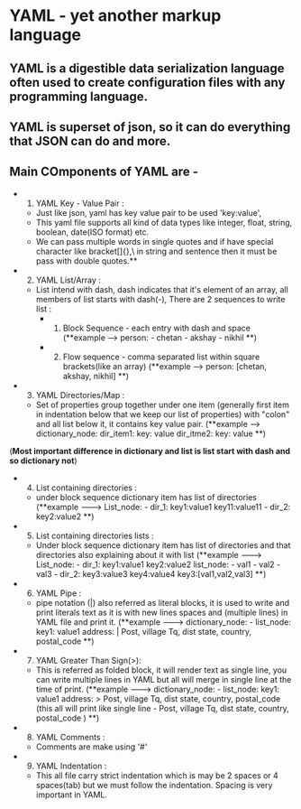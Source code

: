 # YAML  -  yet another markup language

## YAML is a digestible data serialization language often used to create configuration files with any programming language. 
## YAML is superset of json, so it can do everything that JSON can do and more.

## Main COmponents of YAML are -

- 1. YAML Key - Value Pair :
    - Just like json, yaml has key value pair to be used 'key:value',            
    - This yaml file supports all kind of data types like integer, float, string, boolean, date(ISO format) etc. 
    - We can pass multiple words in single quotes and if have special character like bracket[]{},\ in string and sentence then it must be pass with double quotes.**

- 2. YAML List/Array :
    - List intend with dash, dash indicates that it's element of an array, all members of  list starts with dash(-), There are 2 sequences to write list :
        - 1. Block Sequence - each entry with dash and space
                (**example -->
                person:
                    - chetan
                    - akshay
                    - nikhil
                **)
        - 2. Flow sequence - comma separated list within square brackets(like an array)
                (**example -->
                person: [chetan, akshay, nikhil] 
                **)               

- 3. YAML Directories/Map :
    - Set of properties group together under one item (generally first item in indentation below that we keep our list of properties) with "colon" and all list below it, it contains key value pair.
        (**example -->
        dictionary_node:
            dir_item1:
                key: value
            dir_itme2:
                key: value
        **)

(**Most important difference in dictionary and list is list start with dash and so dictionary not**)

- 4. List containing directories :
    - under block sequence dictionary item has list of directories
        (**example --->
        List_node:
            - dir_1:
                key1:value1
                key11:value11
            - dir_2:
                key2:value2
        **)

- 5. List containing directories lists :  
    - Under block sequence dictionary item has list of directories and that directories also explaining about it with list
        (**example --->
            List_node:
                - dir_1:
                    key1:value1
                    key2:value2
                    list_node:
                        - val1
                        - val2
                        - val3
                - dir_2:
                    key3:value3
                    key4:value4
                    key3:[val1,val2,val3]
        **)

- 6. YAML Pipe : 
    - pipe notation (|) also referred as literal blocks, it is used to write and print literals text as it is with new lines spaces and (multiple lines) in YAML file and print it.
        (**example --->
            dictionary_node:
                - list_node:
                    key1: value1
                    address: |
                        Post, village
                        Tq, dist
                        state, country,
                        postal_code
        **)
- 7. YAML Greater Than Sign(>):
    - This is referred as folded block, it will render text as single line, you can write multiple lines in YAML but all will merge in single line at the time of print.
        (**example --->
            dictionary_node:
                - list_node:
                    key1: value1
                    address: >
                        Post, village
                        Tq, dist
                        state, country,
                        postal_code
                        (this all will print like single line - Post, village Tq, dist state, country,  postal_code )
        **)

- 8. YAML Comments :
    - Comments are make using '#'

- 9. YAML Indentation : 
    - This all file carry strict indentation which is may be 2 spaces or 4 spaces(tab) but we must follow the indentation. Spacing is very important in YAML.